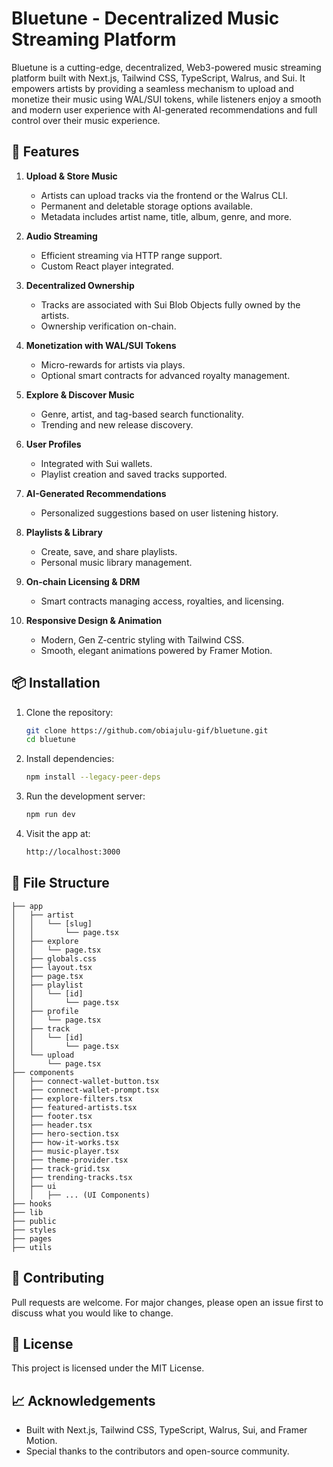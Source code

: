 # Bluetune - Decentralized Music Streaming Platform

Bluetune is a cutting-edge, decentralized, Web3-powered music streaming platform built with Next.js, Tailwind CSS, TypeScript, Walrus, and Sui. It empowers artists by providing a seamless mechanism to upload and monetize their music using WAL/SUI tokens, while listeners enjoy a smooth and modern user experience with AI-generated recommendations and full control over their music experience.

## 🚀 Features

1. **Upload & Store Music**  
   - Artists can upload tracks via the frontend or the Walrus CLI.  
   - Permanent and deletable storage options available.  
   - Metadata includes artist name, title, album, genre, and more.

2. **Audio Streaming**  
   - Efficient streaming via HTTP range support.  
   - Custom React player integrated.

3. **Decentralized Ownership**  
   - Tracks are associated with Sui Blob Objects fully owned by the artists.  
   - Ownership verification on-chain.

4. **Monetization with WAL/SUI Tokens**  
   - Micro-rewards for artists via plays.  
   - Optional smart contracts for advanced royalty management.

5. **Explore & Discover Music**  
   - Genre, artist, and tag-based search functionality.  
   - Trending and new release discovery.

6. **User Profiles**  
   - Integrated with Sui wallets.  
   - Playlist creation and saved tracks supported.

7. **AI-Generated Recommendations**  
   - Personalized suggestions based on user listening history.

8. **Playlists & Library**  
   - Create, save, and share playlists.  
   - Personal music library management.

9. **On-chain Licensing & DRM**  
   - Smart contracts managing access, royalties, and licensing.

10. **Responsive Design & Animation**  
    - Modern, Gen Z-centric styling with Tailwind CSS.  
    - Smooth, elegant animations powered by Framer Motion.

## 📦 Installation

1. Clone the repository:
   ```bash
   git clone https://github.com/obiajulu-gif/bluetune.git
   cd bluetune
   ```

2. Install dependencies:
   ```bash
   npm install --legacy-peer-deps
   ```

3. Run the development server:
   ```bash
   npm run dev
   ```

4. Visit the app at:
   ```bash
   http://localhost:3000
   ```

## 📂 File Structure
```
├── app
│   ├── artist
│   │   └── [slug]      
│   │       └── page.tsx
│   ├── explore
│   │   └── page.tsx    
│   ├── globals.css     
│   ├── layout.tsx      
│   ├── page.tsx        
│   ├── playlist
│   │   └── [id]        
│   │       └── page.tsx
│   ├── profile
│   │   └── page.tsx    
│   ├── track
│   │   └── [id]
│   │       └── page.tsx
│   └── upload
│       └── page.tsx
├── components
│   ├── connect-wallet-button.tsx
│   ├── connect-wallet-prompt.tsx
│   ├── explore-filters.tsx
│   ├── featured-artists.tsx
│   ├── footer.tsx
│   ├── header.tsx
│   ├── hero-section.tsx
│   ├── how-it-works.tsx
│   ├── music-player.tsx
│   ├── theme-provider.tsx
│   ├── track-grid.tsx
│   ├── trending-tracks.tsx
│   ├── ui
│   │   ├── ... (UI Components)
├── hooks
├── lib
├── public
├── styles
├── pages
├── utils
```

## 🌟 Contributing
Pull requests are welcome. For major changes, please open an issue first to discuss what you would like to change. 

## 📜 License
This project is licensed under the MIT License.

## 📈 Acknowledgements
- Built with Next.js, Tailwind CSS, TypeScript, Walrus, Sui, and Framer Motion.
- Special thanks to the contributors and open-source community.

